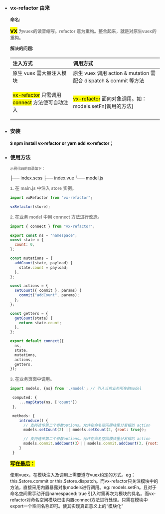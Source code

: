 - ### vx-refactor 由来

  <p style="color: #333333;font-size: 1em;font-family: sans-serif;font-weight: 600;margin-bottom:0.8em">命名:</p>
   
   <p style="color: grey;font-size: 1em;font-family: sans-serif;font-weight: 600;margin-bottom:0.8em"><mark style="font-size:1.5em">vx</mark> 为vuex的读音缩写。refactor 意为重构。整合起来，就是对原生vuex的重构。</p>

  <p style="color: #333333;font-size: 1em;font-family: sans-serif;font-weight: 600;margin-bottom:1.5em">解决的问题:</p>

  | 注入方式                                                                       | 调用方式                                                            |
  | :----------------------------------------------------------------------------- | :------------------------------------------------------------------ |
  | 原生 vuex 需大量注入模块                                                       | 原生 vuex 调用 action & mutation 需配合 dispatch & commit 等方法    |
  | <p><mark>vx-refactor</mark> 只需调用 <mark>connect</mark> 方法便可自动注入</p> | <mark>vx-refactor</mark> 面向对象调用。如：models.setFn[调用的方法] |

- ### 安装

  <p style="color: #000000;font-size: 1em;font-family: sans-serif;font-weight: 600">$ npm install vx-refactor or yarn add vx-refactor；</p>

- ### 使用方法

   <p style="color: grey;font-size: 0.8em;font-family: sans-serif;font-weight: 600;margin-bottom:0.8em">示例代码的目录如下：</p>

  ├── index.scss
  ├── index.vue
  └── model.js

  <p style="color: grey;font-size: 1em;font-family: sans-serif;font-weight: 600;margin-top:1em;margin-bottom:0.8em">1. 在 main.js 中注入 store 实例。</p>

  ```javascript
  import vxRefactor from "vx-refactor";

  vxRefactor(store);
  ```

  <p style="color: grey;font-size: 1em;font-family: sans-serif;font-weight: 600;margin-bottom:0.8em">2. 在业务 model 中用 connect 方法进行改造。</p>

  ```javascript
  import { connect } from "vx-refactor";

  export const ns = "namespace";
  const state = {
    count: 0,
  };

  const mutations = {
    addCount(state, payload) {
      state.count = payload;
    },
  };

  const actions = {
    setCount({ commit }, params) {
      commit("addCount", params);
    },
  };

  const getters = {
    getCount(state) {
      return state.count;
    },
  };

  export default connect({
    ns,
    state,
    mutations,
    actions,
    getters,
  });
  ```

  <p style="color: grey;font-size: 1em;font-family: sans-serif;font-weight: 600;margin-bottom:0.8em">3. 在业务页面中调用。</p>

  ```javascript
  import models, {ns} from './model'; // 引入当前业务所在的model

   computed: {
      ...mapState(ns, ['count'])
   },

   methods: {
      introduce() {
        // 支持选传第二个参数options。允许在命名空间模块里分发根的 action
        models.setCount(2) || models.setCount(2, {root: true});

        // 支持选传第二个参数options。允许在命名空间模块里分发根的 action
        models.commit.addCount(3）|| models.commit.addCount(3, {root: true});
      }
   }

  ```

  <mark style="font-size:16px;font-weight:600">写在最后：</mark>
  <p style="font-size: 14px">使用vuex，在模块注入及调用上需要遵守vuex约定的方式。eg：this.$store.commit or this.$store.dispatch。而vx-refactor只关注模块中的方法，直接采用内置暴露对象models进行调用。eg: models.setFn。且对于命名空间需手动开启namespaced: true 引入时需再次为模块的具名。而vx-refactor对命名空间模块已由内置connect方法进行处理。只需在模块中export一个空间名称即可。使其实现真正意义上的“模块化”</p>
